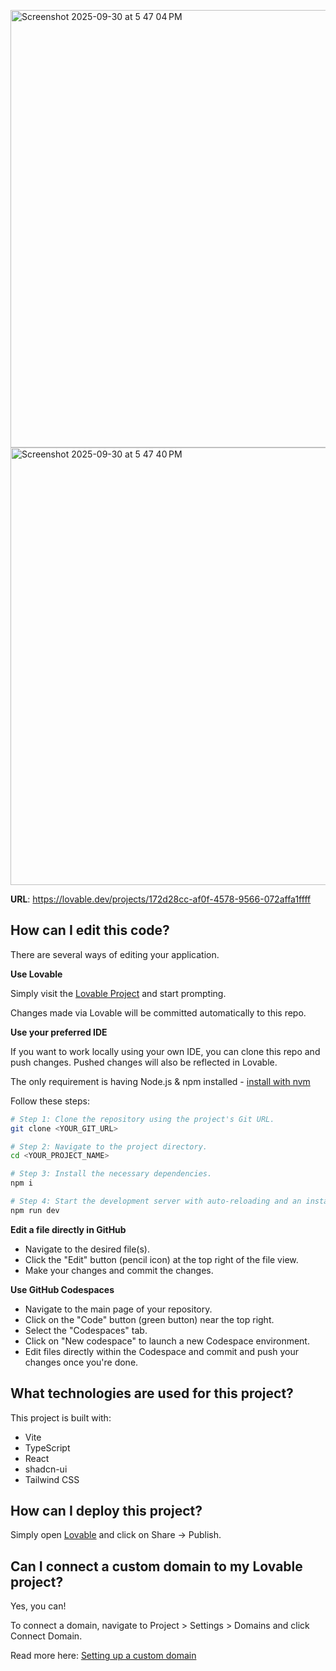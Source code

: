 
<img width="931" height="700" alt="Screenshot 2025-09-30 at 5 47 04 PM" src="https://github.com/user-attachments/assets/5553188a-9e15-4c9c-b83c-421788f7fcc8" /><img width="931" height="700" alt="Screenshot 2025-09-30 at 5 47 40 PM" src="https://github.com/user-attachments/assets/51dfd98e-28fb-407f-a12b-a80fb103c4b7" />



**URL**: https://lovable.dev/projects/172d28cc-af0f-4578-9566-072affa1ffff

## How can I edit this code?

There are several ways of editing your application.

**Use Lovable**

Simply visit the [Lovable Project](https://lovable.dev/projects/172d28cc-af0f-4578-9566-072affa1ffff) and start prompting.

Changes made via Lovable will be committed automatically to this repo.

**Use your preferred IDE**

If you want to work locally using your own IDE, you can clone this repo and push changes. Pushed changes will also be reflected in Lovable.

The only requirement is having Node.js & npm installed - [install with nvm](https://github.com/nvm-sh/nvm#installing-and-updating)

Follow these steps:

```sh
# Step 1: Clone the repository using the project's Git URL.
git clone <YOUR_GIT_URL>

# Step 2: Navigate to the project directory.
cd <YOUR_PROJECT_NAME>

# Step 3: Install the necessary dependencies.
npm i

# Step 4: Start the development server with auto-reloading and an instant preview.
npm run dev
```

**Edit a file directly in GitHub**

- Navigate to the desired file(s).
- Click the "Edit" button (pencil icon) at the top right of the file view.
- Make your changes and commit the changes.

**Use GitHub Codespaces**

- Navigate to the main page of your repository.
- Click on the "Code" button (green button) near the top right.
- Select the "Codespaces" tab.
- Click on "New codespace" to launch a new Codespace environment.
- Edit files directly within the Codespace and commit and push your changes once you're done.

## What technologies are used for this project?

This project is built with:

- Vite
- TypeScript
- React
- shadcn-ui
- Tailwind CSS

## How can I deploy this project?

Simply open [Lovable](https://lovable.dev/projects/172d28cc-af0f-4578-9566-072affa1ffff) and click on Share -> Publish.

## Can I connect a custom domain to my Lovable project?

Yes, you can!

To connect a domain, navigate to Project > Settings > Domains and click Connect Domain.

Read more here: [Setting up a custom domain](https://docs.lovable.dev/tips-tricks/custom-domain#step-by-step-guide)
